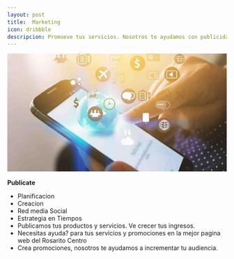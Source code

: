 ```yaml
---
layout: post
title:  Marketing
icon: dribbble
descripcion: Promueve tus servicios. Nosotros te ayudamos con publicidad, contamos con las herramientas necesarias para ti
---
```


<img src="\assets\img\slide\marketing.jpg" class="img-fluid" alt="Responsive image">


**Publicate**
* Planificacion 
* Creacion                    
* Red media Social
* Estrategia en Tiempos
* Publicamos tus productos y servicios. Ve crecer tus ingresos. 
*  Necesitas ayuda?  para tus servicios y promociones en la mejor pagina web del Rosarito Centro
* Crea promociones, nosotros te ayudamos a incrementar tu audiencia.